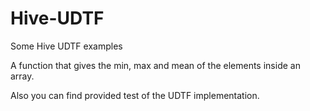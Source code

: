 # Hive-UDTF
Some Hive UDTF examples

A function that gives the min, max and mean of the elements inside an array.

Also you can find provided test of the UDTF implementation.
